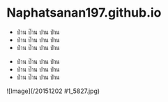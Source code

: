 # Naphatsanan197.github.io
- ป่าน ป๊าน ปาน ป่าน 
- ป่าน ป๊าน ปาน ป่าน 
- ป่าน ป๊าน ปาน ป่าน 

* ป่าน ป๊าน ปาน ป่าน 
* ป่าน ป๊าน ปาน ป่าน 
* ป่าน ป๊าน ปาน ป่าน 

![Image](/20151202 #1_5827.jpg)

